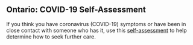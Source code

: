 ## Ontario: COVID-19 Self-Assessment

If you think you have coronavirus (COVID-19) symptoms or have been in close contact with someone who has it, use this [self-assessment](https://www.ontario.ca/page/2019-novel-coronavirus-covid-19-self-assessment) to help determine how to seek further care.
